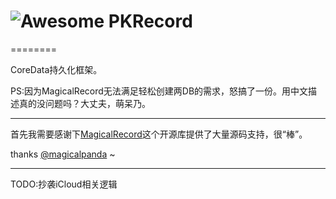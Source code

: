 # ![Awesome](https://github.com/passerbycrk/PKRecord/blob/master/logo/awesome_logo_small.png?raw=true) PKRecord
========

CoreData持久化框架。

PS:因为MagicalRecord无法满足轻松创建两DB的需求，怒搞了一份。用中文描述真的没问题吗？大丈夫，萌呆乃。

---
首先我需要感谢下[MagicalRecord](https://github.com/magicalpanda/MagicalRecord)这个开源库提供了大量源码支持，很“棒”。

thanks [@magicalpanda](https://github.com/magicalpanda/) ~

---
TODO:抄袭iCloud相关逻辑